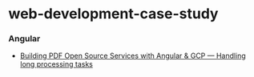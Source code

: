 # web-development-case-study

### Angular
- [Building PDF Open Source Services with Angular & GCP — Handling long processing tasks](https://itnext.io/building-pdf-open-source-services-with-angular-gcp-handling-long-processing-tasks-e15cb4e511d3)
